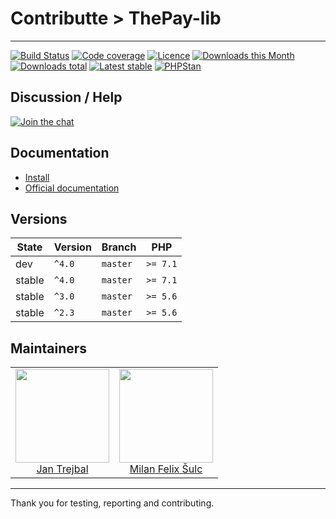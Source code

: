 # Contributte > ThePay-lib

-----

[![Build Status](https://img.shields.io/travis/contributte/thepay-api.svg?style=flat-square)](https://travis-ci.org/contributte/thepay-api)
[![Code coverage](https://img.shields.io/coveralls/contributte/thepay-api.svg?style=flat-square)](https://coveralls.io/r/contributte/thepay-api)
[![Licence](https://img.shields.io/packagist/l/contributte/thepay-api.svg?style=flat-square)](https://packagist.org/packages/contributte/thepay-api)
[![Downloads this Month](https://img.shields.io/packagist/dm/contributte/thepay-api.svg?style=flat-square)](https://packagist.org/packages/contributte/thepay-api)
[![Downloads total](https://img.shields.io/packagist/dt/contributte/thepay-api.svg?style=flat-square)](https://packagist.org/packages/contributte/thepay-api)
[![Latest stable](https://img.shields.io/packagist/v/contributte/thepay-api.svg?style=flat-square)](https://packagist.org/packages/contributte/thepay-api)
[![PHPStan](https://img.shields.io/badge/PHPStan-enabled-brightgreen.svg?style=flat)](https://github.com/phpstan/phpstan)

## Discussion / Help

[![Join the chat](https://img.shields.io/gitter/room/contributte/thepay-api.svg?style=flat-square)](http://bit.ly/ctteg)

## Documentation

- [Install](.docs/README.md#install)
- [Official documentation](.docs/README.md#official-documentation)

## Versions

| State       | Version | Branch   | PHP      |
|-------------|---------|----------|----------|
| dev         | `^4.0`  | `master` | `>= 7.1` |
| stable      | `^4.0`  | `master` | `>= 7.1` |
| stable      | `^3.0`  | `master` | `>= 5.6` |
| stable      | `^2.3`  | `master` | `>= 5.6` |

## Maintainers

<table>
  <tbody>
    <tr>
      <td align="center">
        <a href="https://github.com/trejjam">
            <img width="150" height="150" src="https://avatars2.githubusercontent.com/u/3594540?s=150&v=4">
        </a>
        </br>
        <a href="https://github.com/trejjam">Jan Trejbal</a>
      </td>
      <td align="center">
        <a href="https://github.com/f3l1x">
            <img width="150" height="150" src="https://avatars2.githubusercontent.com/u/538058?v=3&s=150">
        </a>
        </br>
        <a href="https://github.com/f3l1x">Milan Felix Šulc</a>
      </td>
    </tr>
  </tbody>
</table>

-----

Thank you for testing, reporting and contributing.
